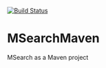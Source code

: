 [![Build Status](https://travis-ci.org/lutzhorn/MSearchMaven.svg?branch=master)](https://travis-ci.org/lutzhorn/MSearchMaven)


# MSearchMaven
MSearch as a Maven project

